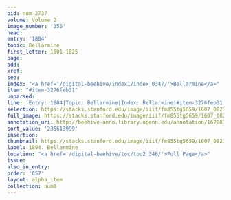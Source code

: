 ```yaml
---
pid: num_2737
volume: Volume 2
image_number: '356'
head:
entry: '1804'
topic: Bellarmine
first_letter: 1801-1825
page:
add:
xref:
see:
index: "<a href='/digital-beehive/index1/index_0347/'>Bellarmine</a>"
item: "#item-3276feb31"
unparsed:
line: 'Entry: 1804|Topic: Bellarmine|Index: Bellarmine|#item-3276feb31'
selection: https://stacks.stanford.edu/image/iiif/fm855tg5659/1607_0823/933,3999,2739,199/full/0/default.jpg
full_image: https://stacks.stanford.edu/image/iiif/fm855tg5659/1607_0823/full/full/0/default.jpg
annotation_uri: http://beehive-anno.library.upenn.edu/annotation/1678815222459
sort_value: '235613999'
insertion:
thumbnail: https://stacks.stanford.edu/image/iiif/fm855tg5659/1607_0823/933,3999,600,180/250,/0/default.jpg
label: 1804. Bellarmine
location: "<a href='/digital-beehive/toc/toc2_346/'>Full Page</a>"
issue:
also_in_entry:
order: '057'
layout: alpha_item
collection: num8
---
```

